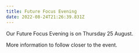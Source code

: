 ```yaml
---
title: Future Focus Evening
date: 2022-08-24T21:26:39.831Z
---
```

Our Future Focus Evening is on Thursday 25 August.

More information to follow closer to the event.
